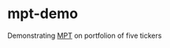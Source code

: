 # mpt-demo
Demonstrating [MPT](https://en.wikipedia.org/wiki/Modern_portfolio_theory) on portfolion of five tickers
